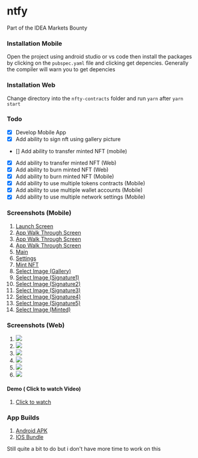 # ntfy
 Part of the IDEA Markets Bounty

### Installation Mobile

Open the project using android studio or vs code then install the packages by clicking on the ``pubspec.yaml`` file and clicking get depencies. Generally the compiler will warn you to get depencies


### Installation Web

Change directory into the ``nfty-contracts`` folder and run ``yarn`` after ``yarn start``

### Todo
- [x] Develop Mobile App
- [x] Add ability to sign nft using gallery picture
- [] Add ability to transfer minted NFT (mobile)
- [x] Add ability to transfer minted NFT (Web)
- [x] Add ability to burn minted NFT (Web)
- [x] Add ability to burn minted NFT (Mobile)
- [x] Add ability to use multiple tokens contracts (Mobile)
- [x] Add ability to use multiple wallet accounts (Mobile)
- [x] Add ability to use multiple network settings (Mobile)

### Screenshots  (Mobile)
1. [Launch Screen](https://siasky.net/HAEycnD04LaVrf0F3QR3LjPlBYr7DmjRd7xM8ChYeGGGsQ)
2. [App Walk Through Screen](https://siasky.net/XAB3tT1TUcQckt5LObN0iezp47zFwIqP3QmOlyUNQevBEA)
3. [App Walk Through Screen](https://siasky.net/7ADaHh3zvMasQznjX5CLF7E9LGgTxO4HZdoQwVp6000DVA)
4. [App Walk Through Screen](https://siasky.net/HAC4cQC2kEL4NRcTx7hHK9b4R-5fAlvOpWdd7ALLPSq1dA)
5. [Main](https://siasky.net/nAD8QY--DCWF4RUv1o5OjIZe6p7yRA89lBidJT5b-A1gkg)
6. [Settings](https://siasky.net/nAEopehhcWKxC4JK76U8FAAfZBbzYon3v8c9uvqWqSSRKg)
7. [Mint NFT](https://siasky.net/rABWL_vNrZiQzpgbDCHBv69UIRcwxHagqapkWGioHM-00Q)
8. [Select Image (Gallery)](https://siasky.net/_B00XmzakdFIhsuV13FWFMU1beu0q9zJxd8LBiXPQ7u0_Q)
9. [Select Image (Signature1)](https://siasky.net/_Aphh8wUhjaYxZ8oZVxRvbkj8JBh0XRCB2_Q_nVEk0E3Hw)
10. [Select Image (Signature2)](https://siasky.net/PANiyWnWutcZSpRFKOckzMXIwexa1_bQ3zrV_X2dXaFgrw)
11. [Select Image (Signature3)](https://siasky.net/_AxH2guipuxrKfCYG-KNMRWOir-D8xxMZd5QO2wQPo9_sA)
12. [Select Image (Signature4)](https://siasky.net/_AwhipsYUt9PNfjljjDxmartbLmsnNba0NTSYmmL3qO6hQ)
13. [Select Image (Signature5)](https://siasky.net/HAF_FIABQZI17zAFe35OAFyoGmWlRYZ8MefKJY4T5azVSw)
14. [Select Image (Minted)](https://siasky.net/HAF_FIABQZI17zAFe35OAFyoGmWlRYZ8MefKJY4T5azVSw)

### Screenshots  (Web)
1. ![](https://siasky.net/_AJQ1Ok_swtz_v4gGTVLRKhQLucPqNW1vn959pVEazm8lw)
2. ![](https://siasky.net/fAJFAlfY9s9LLjrnl__6V2jH9rgBp1UvT3nAGtrCrhKxhg)
3. ![](https://siasky.net/fATrGGU5ouwwBeDIydjEwSc1NBcnTD3JYXW2kmTR2mVC2w)
4. ![](https://siasky.net/vAF50N5ls3QJ3_OIh1lFnXvmhNa3D5iNZvcVpT02Yj6kmg)
5. ![](https://siasky.net/_ARHIGbEuOyFNa7KBYB8yoovwpBABpIsIld5c6RAbNnfTw)
6. ![](https://siasky.net/fAVf3YX2ZPe_ST77Jhu48Vfx6i4ZCZDTzEvcGpw3_SpcLw)

#### Demo ( Click to watch Video)

1. [Click to watch](https://siasky.net/EABG5YOz7Pl-Uc8LEDkXgV06xRHsRMBQ4NKpt3RKCk6BWw)

### App Builds

1. [Android APK](https://siasky.net/AAB5hq9-0ACMA2jvpWOP7mI3IOVNr4NBRnt90VY-YcdRMQ)
2. [IOS Bundle](https://siasky.net/AACrGtZ3BBxUW-0LQqcDKURnd6vPit4PYke71lg0iCbqVA)


Still quite a bit to do but i don't have more time to work on this 
